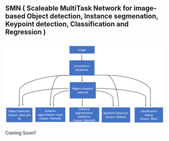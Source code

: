 ## SMN ( Scaleable MultiTask Network for image-based Object detection, Instance segmenation, Keypoint detection, Classification and Regression )
  <p align="center">
    <img src="figs/multitask.png" alt="animated",width=500 />
  </p>
Coming Soon!!
